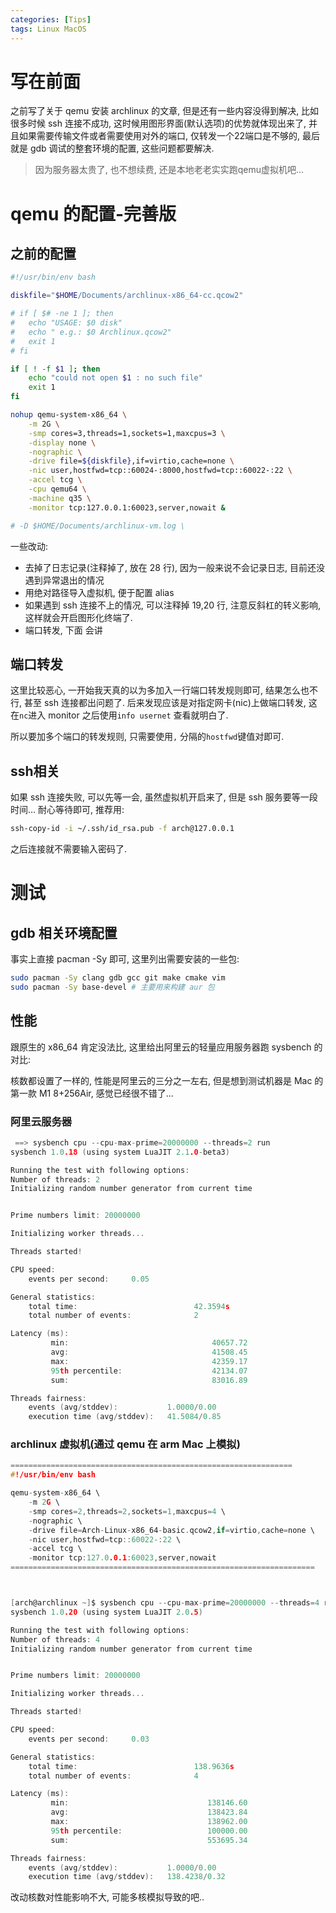```yaml
---
categories: [Tips]
tags: Linux MacOS
---
```


# 写在前面

之前写了关于 qemu 安装 archlinux 的文章, 但是还有一些内容没得到解决, 比如很多时候 ssh 连接不成功, 这时候用图形界面(默认选项)的优势就体现出来了, 并且如果需要传输文件或者需要使用对外的端口, 仅转发一个22端口是不够的, 最后就是 gdb 调试的整套环境的配置, 这些问题都要解决. 

>   因为服务器太贵了, 也不想续费, 还是本地老老实实跑qemu虚拟机吧...





# qemu 的配置-完善版

## 之前的配置

```bash
#!/usr/bin/env bash

diskfile="$HOME/Documents/archlinux-x86_64-cc.qcow2"

# if [ $# -ne 1 ]; then
# 	echo "USAGE: $0 disk"
# 	echo " e.g.: $0 Archlinux.qcow2"
# 	exit 1
# fi

if [ ! -f $1 ]; then
	echo "could not open $1 : no such file"
	exit 1
fi

nohup qemu-system-x86_64 \
	-m 2G \
	-smp cores=3,threads=1,sockets=1,maxcpus=3 \
	-display none \
	-nographic \
	-drive file=${diskfile},if=virtio,cache=none \
	-nic user,hostfwd=tcp::60024-:8000,hostfwd=tcp::60022-:22 \
	-accel tcg \
	-cpu qemu64 \
	-machine q35 \
	-monitor tcp:127.0.0.1:60023,server,nowait &

# -D $HOME/Documents/archlinux-vm.log \
```

一些改动:

-   去掉了日志记录(注释掉了, 放在 28 行), 因为一般来说不会记录日志, 目前还没遇到异常退出的情况
-   用绝对路径导入虚拟机, 便于配置 alias 
-   如果遇到 ssh 连接不上的情况, 可以注释掉 19,20 行, 注意反斜杠的转义影响, 这样就会开启图形化终端了. 
-   端口转发, 下面 会讲

## 端口转发

这里比较恶心, 一开始我天真的以为多加入一行端口转发规则即可, 结果怎么也不行, 甚至 ssh 连接都出问题了. 后来发现应该是对指定网卡(nic)上做端口转发, 这在`nc`进入 monitor 之后使用`info usernet` 查看就明白了.



所以要加多个端口的转发规则, 只需要使用`,` 分隔的`hostfwd`键值对即可. 



## ssh相关

如果 ssh 连接失败, 可以先等一会, 虽然虚拟机开启来了, 但是 ssh 服务要等一段时间... 耐心等待即可, 推荐用:

```bash
ssh-copy-id -i ~/.ssh/id_rsa.pub -f arch@127.0.0.1
```

之后连接就不需要输入密码了. 



# 测试

## gdb 相关环境配置

事实上直接 pacman -Sy 即可, 这里列出需要安装的一些包:

```bash
sudo pacman -Sy clang gdb gcc git make cmake vim
sudo pacman -Sy base-devel # 主要用来构建 aur 包
```





## 性能

跟原生的 x86_64 肯定没法比, 这里给出阿里云的轻量应用服务器跑 sysbench 的对比:

核数都设置了一样的, 性能是阿里云的三分之一左右, 但是想到测试机器是 Mac 的第一款 M1 8+256Air, 感觉已经很不错了...

### 阿里云服务器

```c
 ==> sysbench cpu --cpu-max-prime=20000000 --threads=2 run
sysbench 1.0.18 (using system LuaJIT 2.1.0-beta3)

Running the test with following options:
Number of threads: 2
Initializing random number generator from current time


Prime numbers limit: 20000000

Initializing worker threads...

Threads started!

CPU speed:
    events per second:     0.05

General statistics:
    total time:                          42.3594s
    total number of events:              2

Latency (ms):
         min:                                40657.72
         avg:                                41508.45
         max:                                42359.17
         95th percentile:                    42134.07
         sum:                                83016.89

Threads fairness:
    events (avg/stddev):           1.0000/0.00
    execution time (avg/stddev):   41.5084/0.85
```



### archlinux 虚拟机(通过 qemu 在 arm Mac 上模拟)

```c
===============================================================
#!/usr/bin/env bash

qemu-system-x86_64 \
    -m 2G \
    -smp cores=2,threads=2,sockets=1,maxcpus=4 \
    -nographic \
    -drive file=Arch-Linux-x86_64-basic.qcow2,if=virtio,cache=none \
    -nic user,hostfwd=tcp::60022-:22 \
    -accel tcg \
    -monitor tcp:127.0.0.1:60023,server,nowait
====================================================================



[arch@archlinux ~]$ sysbench cpu --cpu-max-prime=20000000 --threads=4 run
sysbench 1.0.20 (using system LuaJIT 2.0.5)

Running the test with following options:
Number of threads: 4
Initializing random number generator from current time


Prime numbers limit: 20000000

Initializing worker threads...

Threads started!

CPU speed:
    events per second:     0.03

General statistics:
    total time:                          138.9636s
    total number of events:              4

Latency (ms):
         min:                               138146.60
         avg:                               138423.84
         max:                               138962.00
         95th percentile:                   100000.00
         sum:                               553695.34

Threads fairness:
    events (avg/stddev):           1.0000/0.00
    execution time (avg/stddev):   138.4238/0.32
```

改动核数对性能影响不大, 可能多核模拟导致的吧..
